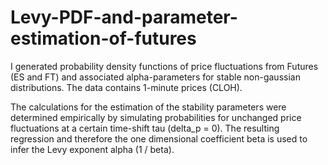 # Levy-PDF-and-parameter-estimation-of-futures
I generated probability density functions of price fluctuations from Futures (ES and FT) and associated alpha-parameters for stable non-gaussian distributions. The data contains 1-minute prices (CLOH).

The calculations for the estimation of the stability parameters were determined empirically by simulating probabilities for unchanged price fluctuations at a certain time-shift tau (delta_p = 0). The resulting regression and therefore the one dimensional coefficient beta is used to infer the Levy exponent alpha (1 / beta).

